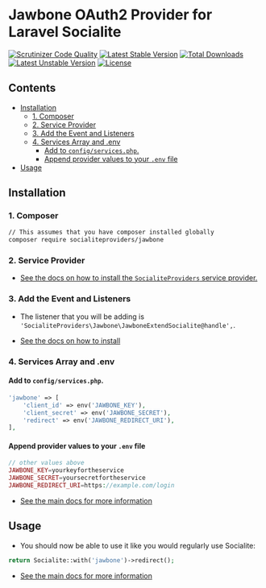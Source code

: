 # Jawbone OAuth2 Provider for Laravel Socialite

[![Scrutinizer Code Quality](https://img.shields.io/scrutinizer/g/SocialiteProviders/Jawbone.svg?style=flat-square)](https://scrutinizer-ci.com/g/SocialiteProviders/Jawbone/?branch=master)
[![Latest Stable Version](https://img.shields.io/packagist/v/socialiteproviders/jawbone.svg?style=flat-square)](https://packagist.org/packages/socialiteproviders/jawbone)
[![Total Downloads](https://img.shields.io/packagist/dt/socialiteproviders/jawbone.svg?style=flat-square)](https://packagist.org/packages/socialiteproviders/jawbone)
[![Latest Unstable Version](https://img.shields.io/packagist/vpre/socialiteproviders/jawbone.svg?style=flat-square)](https://packagist.org/packages/socialiteproviders/jawbone)
[![License](https://img.shields.io/packagist/l/socialiteproviders/jawbone.svg?style=flat-square)](https://packagist.org/packages/socialiteproviders/jawbone)

<!-- START doctoc generated TOC please keep comment here to allow auto update -->
<!-- DON'T EDIT THIS SECTION, INSTEAD RE-RUN doctoc TO UPDATE -->
## Contents

- [Installation](#installation)
  - [1. Composer](#1-composer)
  - [2. Service Provider](#2-service-provider)
  - [3. Add the Event and Listeners](#3-add-the-event-and-listeners)
  - [4. Services Array and .env](#4-services-array-and-env)
    - [Add to `config/services.php`.](#add-to-configservicesphp)
    - [Append provider values to your `.env` file](#append-provider-values-to-your-env-file)
- [Usage](#usage)

<!-- END doctoc generated TOC please keep comment here to allow auto update -->


## Installation

### 1. Composer

```bash
// This assumes that you have composer installed globally
composer require socialiteproviders/jawbone
```

### 2. Service Provider

* [See the docs on how to install the `SocialiteProviders` service provider.](https://github.com/SocialiteProviders/Manager#2-service-provider)


### 3. Add the Event and Listeners

* The listener that you will be adding is `'SocialiteProviders\Jawbone\JawboneExtendSocialite@handle',`.

* [See the docs on how to install](https://github.com/SocialiteProviders/Manager#3-add-the-event-and-listeners)

### 4. Services Array and .env

#### Add to `config/services.php`.

```php
'jawbone' => [
    'client_id' => env('JAWBONE_KEY'),
    'client_secret' => env('JAWBONE_SECRET'),
    'redirect' => env('JAWBONE_REDIRECT_URI'),
],
```

#### Append provider values to your `.env` file

```php
// other values above
JAWBONE_KEY=yourkeyfortheservice
JAWBONE_SECRET=yoursecretfortheservice
JAWBONE_REDIRECT_URI=https://example.com/login
```

* [See the main docs for more information](https://github.com/SocialiteProviders/Manager#4-services-array-and-env)


## Usage

* You should now be able to use it like you would regularly use Socialite:

```php
return Socialite::with('jawbone')->redirect();
```

* [See the main docs for more information](https://github.com/SocialiteProviders/Manager#usage)
